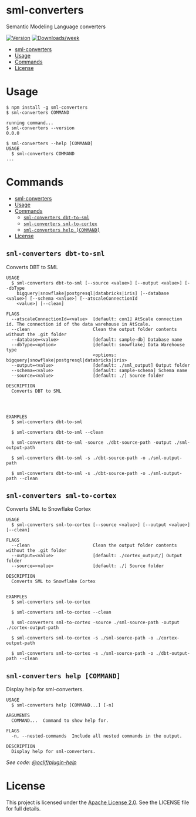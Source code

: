 # sml-converters

Semantic Modeling Language converters

[![Version](https://img.shields.io/npm/v/sml-converters.svg)](https://npmjs.org/package/sml-converters)
[![Downloads/week](https://img.shields.io/npm/dw/sml-converters.svg)](https://npmjs.org/package/sml-converters)

<!-- toc -->
* [sml-converters](#sml-converters)
* [Usage](#usage)
* [Commands](#commands)
* [License](#license)
<!-- tocstop -->

# Usage

```sh-session
$ npm install -g sml-converters
$ sml-converters COMMAND

running command...
$ sml-converters --version
0.0.0

$ sml-converters --help [COMMAND]
USAGE
  $ sml-converters COMMAND
...
```

# Commands

<!-- commands -->
- [sml-converters](#sml-converters)
- [Usage](#usage)
- [Commands](#commands)
  - [`sml-converters dbt-to-sml`](#sml-converters-dbt-to-sml)
  - [`sml-converters sml-to-cortex`](#sml-converters-sml-to-cortex)
  - [`sml-converters help [COMMAND]`](#sml-converters-help-command)
- [License](#license)

## `sml-converters dbt-to-sml`

Converts DBT to SML

```
USAGE
  $ sml-converters dbt-to-sml [--source <value>] [--output <value>] [--dbType
    bigquery|snowflake|postgresql|databricks|iris] [--database <value>] [--schema <value>] [--atscaleConnectionId
    <value>] [--clean]

FLAGS
  --atscaleConnectionId=<value>  [default: con1] AtScale connection id. The connection id of the data warehouse in AtScale.
  --clean                        Clean the output folder contents without the .git folder
  --database=<value>             [default: sample-db] Database name
  --dbType=<option>              [default: snowflake] Data Warehouse type
                                 <options: bigquery|snowflake|postgresql|databricks|iris>
  --output=<value>               [default: ./sml_output] Output folder
  --schema=<value>               [default: sample-schema] Schema name
  --source=<value>               [default: ./] Source folder

DESCRIPTION
  Converts DBT to SML




EXAMPLES
  $ sml-converters dbt-to-sml

  $ sml-converters dbt-to-sml --clean

  $ sml-converters dbt-to-sml -source ./dbt-source-path -output ./sml-output-path

  $ sml-converters dbt-to-sml -s ./dbt-source-path -o ./sml-output-path

  $ sml-converters dbt-to-sml -s ./dbt-source-path -o ./sml-output-path --clean
```
## `sml-converters sml-to-cortex`

Converts SML to Snowflake Cortex

```
USAGE
  $ sml-converters sml-to-cortex [--source <value>] [--output <value>] [--clean]

FLAGS
  --clean                        Clean the output folder contents without the .git folder
  --output=<value>               [default: ./cortex_output/] Output folder
  --source=<value>               [default: ./] Source folder

DESCRIPTION
  Converts SML to Snowflake Cortex


EXAMPLES
  $ sml-converters sml-to-cortex

  $ sml-converters sml-to-cortex --clean

  $ sml-converters sml-to-cortex -source ./sml-source-path -output ./cortex-output-path

  $ sml-converters sml-to-cortex -s ./sml-source-path -o ./cortex-output-path

  $ sml-converters sml-to-cortex -s ./sml-source-path -o ./dbt-output-path --clean

```

## `sml-converters help [COMMAND]`

Display help for sml-converters.

```
USAGE
  $ sml-converters help [COMMAND...] [-n]

ARGUMENTS
  COMMAND...  Command to show help for.

FLAGS
  -n, --nested-commands  Include all nested commands in the output.

DESCRIPTION
  Display help for sml-converters.
```

_See code: [@oclif/plugin-help](https://github.com/oclif/plugin-help/blob/v6.2.28/src/commands/help.ts)_
<!-- commandsstop -->

# License

This project is licensed under the [Apache License 2.0](LICENSE). See the LICENSE file for full details.
